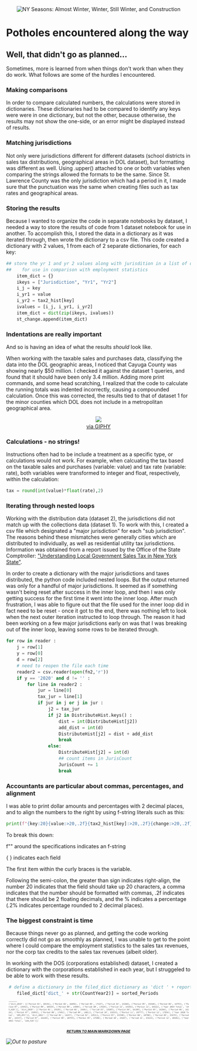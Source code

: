 <center>
    <img src="https://media.gettyimages.com/photos/road-markers-indicate-directions-for-the-interstate-87-also-known-as-picture-id698001966?s=2048x2048" title="People new to the Capital Region don't understand instructions to go 'south on the Northway'" alt="NY Seasons: Almost Winter, Winter, Still Winter, and Construction">
</center>

# Potholes encountered along the way

## Well, that didn't go as planned...

Sometimes, more is learned from when things don't work than when they do work.  What follows are some of the hurdles I encountered.

### Making comparisons

In order to compare calculated numbers, the calculations were stored in dictionaries.  These dictionaries had to be compared to identify any keys were were in one dictionary, but not the other, because otherwise, the results may not show the one-side, or an error might be displayed instead of results.

### Matching jurisdictions

Not only were jurisdictions different for different datasets (school districts in sales tax distributions, geographical areas in DOL dataset), but formatting was different as well.  Using .upper() attached to one or both variables when comparing the strings allowed the formats to be the same.  Since St. Lawrence County was the only jurisdiction which had a period in it, I made sure that the punctuation was the same when creating files such as tax rates and geographical areas.


### Storing the results

Because I wanted to organize the code in separate notebooks by dataset, I needed a way to store the results of code from 1 dataset notebook for use in another.  To accomplish this, I stored the data in a dictionary as it was iterated through, then wrote the dictionary to a csv file.  This code created a dictionary with 2 values, 1 from each of 2 separate dictionaries, for each key:

```python
## store the yr 1 and yr 2 values along with jurisdition in a list of dictionaries, to be saved as a csv file, 
##    for use in comparison with employment statistics
    item_dict = {}
    ikeys = ["Jurisdiction", "Yr1", "Yr2"]
    i_j = key
    i_yr1 = value
    i_yr2 = tax2_hist[key]
    ivalues = [i_j, i_yr1, i_yr2]
    item_dict = dict(zip(ikeys, ivalues))
    st_change.append(item_dict)
```

### Indentations are really important

And so is having an idea of what the results <i>should</i> look like.

When working with the taxable sales and purchases data, classifying the data into the DOL geographic areas, I noticed that Cayuga County was showing nearly &#36;50 million.  I checked it against the dataset 1 queries, and found that it should have been only 3.4 million.  Adding more print commands, and some head scratching, I realized that the code to calculate the running totals was indented incorrectly, causing a compounded calculation.  Once this was corrected, the results tied to that of dataset 1 for the minor counties which DOL does not include in a metropolitan geographical area.


<p align="center">
    <center>
<img src="https://media2.giphy.com/media/453QsWPQj5bsQaqp8M/giphy.gif?cid=790b7611110d6b1b7a79d0ad2579f68080859bcf3477c217&rid=giphy.gif&ct=g"><br><a href="https://giphy.com/gifs/reaction-453QsWPQj5bsQaqp8M" title="They've blown out one of our engines!" alt="fix it.">via GIPHY</a></p></center>



### Calculations - no strings!

Instructions often had to be include a treatment as a specific type, or calculations would not work.  For example, when calcuating the tax based on the taxable sales and purchases (variable: value) and tax rate (variable: rate), both variables were transformed to integer and float, respectively, within the calculation:

```python
tax = round(int(value)*float(rate),2)
```

### Iterating through nested loops

Working with the distribution data (dataset 2), the jurisdictions did not match up with the collections data (dataset 1).  To work with this, I created a csv file which designated a "major jurisdiction" for each "sub jurisdiction".  The reasons behind these mismatches were generally cities which are distributed to individually, as well as residential utility tax jurisdictions.  Information was obtained from a report issued by the Office of the State Comptroller: ["Understanding Local Government Sales Tax in New York State"](https://www.osc.state.ny.us/files/local-government/publications/pdf/understanding-local-government-sales-tax-in-nys-2020-update.pdf).

In order to create a dictionary with the major jurisdictions and taxes distributed, the python code included nested loops.  But the output returned was only for a handful of major jurisdictions.  It seemed as if something wasn't being reset after success in the inner loop, and then I was only getting success for the first time it went into the inner loop.  After much frustration, I was able to figure out that the file used for the inner loop did in fact need to be reset - once it got to the end, there was nothing left to look when the next outer iteration instructed to loop through.  The reason it had been working on a few major jurisdictions early on was that I was breaking out of the inner loop, leaving some rows to be iterated through.

```python
for row in reader :
    j = row[1]
    y = row[0]
    d = row[2]
    # need to reopen the file each time
    reader2 = csv.reader(open(fn2,'r'))
    if y == '2020' and d != '' :
        for line in reader2 :
            jur = line[0]
            tax_jur = line[1]
            if jur in j or j in jur :
                j2 = tax_jur
                if j2 in DistributeHist.keys() :
                    dist = int(DistributeHist[j2])
                    add_dist = int(d)
                    DistributeHist[j2] = dist + add_dist
                    break
                else:
                    DistributeHist[j2] = int(d)
                    ## count items in JurisCount
                    JurisCount += 1
                    break
```

### Accountants are particular about commas, percentages, and alignment

I was able to print dollar amounts and percentages with 2 decimal places, and to align the numbers to the right by using f-string literals such as this:

```python
print(f"{key:20}{value:>20,.2f}{tax2_hist[key]:>20,.2f}{change:>20,.2f}{percent:>20.2%}")
```

To break this down:

f"" around the specifications indicates an f-string

{ } indicates each field

The first item within the curly braces is the variable.

Following the semi-colon, the greater than sign indicates right-align, the number 20 indicates that the field should take up 20 characters, a comma indicates that the number should be formatted with commas, .2f indicates that there should be 2 floating decimals, and the % indicates a percentage (.2% indicates percentage rounded to 2 decimal places).

### The biggest constraint is time

Because things never go as planned, and getting the code working correctly did not go as smoothly as planned, I was unable to get to the point where I could compare the employment statistics to the sales tax revenues, nor the corp tax credits to the  sales tax revenues (albeit older).

In working with the DOS (corporations established) dataset, I created a dictionary with the corporations established in each year, but I struggeled to be able to work with these results.

```python
 # define a dictionary in the filed_dict dictionary as 'dict ' + reporting year
    filed_dict['dict_' + str(CountYear2)] = sorted_Periods
```

![Corporations results](corporations.png)

<p align="center">
    <center><h1 style="font-size:1vw">
        <i>
            <a href = "README.md">RETURN TO MAIN MARKDOWN PAGE</a></h1>
    </center>
    </p>    

<img src="https://media.gettyimages.com/photos/new-york-state-cows-in-barn-picture-id136599143?s=2048x2048"
     title="The cows are unimpressed with my troubles." alt="Out to pasture">
</center>
</center>
